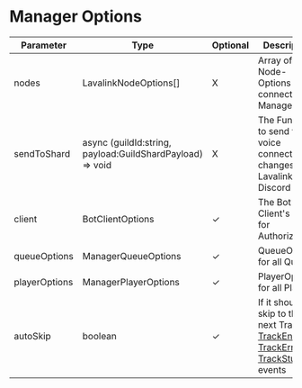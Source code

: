 # Manager Options



<table><thead><tr><th width="163">Parameter</th><th width="267">Type</th><th width="102">Optional</th><th>Description</th></tr></thead><tbody><tr><td>nodes</td><td>LavalinkNodeOptions[]</td><td>X</td><td>Array of Node-Options to connect on Manager<a href="../#.init-clientdata-botclientoptions-important">.init()</a></td></tr><tr><td>sendToShard</td><td>async (guildId:string, payload:GuildShardPayload) => void</td><td>X</td><td>The Function to send the voice connection changes from Lavalink to Discord</td></tr><tr><td>client</td><td>BotClientOptions</td><td>✓</td><td>The Bot Client's Data for Authorization</td></tr><tr><td>queueOptions</td><td>ManagerQueueOptions</td><td>✓</td><td>QueueOptions for all Queues</td></tr><tr><td>playerOptions</td><td>ManagerPlayerOptions</td><td>✓</td><td>PlayerOptions for all Players</td></tr><tr><td>autoSkip</td><td>boolean</td><td>✓</td><td>If it should skip to the next Track on <a href="../#trackend">TrackEnd </a>/ <a href="../#trackerror">TrackError </a>/ <a href="../#trackstuck">TrackStuck </a>events</td></tr></tbody></table>
